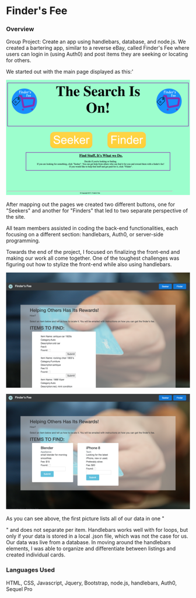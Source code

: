# Finder's Fee

### Overview
Group Project: Create an app using handlebars, database, and node.js. We created a bartering app, similar to a reverse eBay, called Finder's Fee where users can login in (using Auth0) and post items they are seeking or locating for others.

We started out with the main page displayed as this:'

![alt text](https://github.com/laurengranada/FindersFee/blob/master/read-images/phase1.png)

After mapping out the pages we created two different buttons, one for "Seekers" and another for "Finders" that led to two separate perspective of the site.

All team members assisted in coding the back-end functionalities, each focusing on a different section: handlebars, Auth0, or server-side programming.

Towards the end of the project, I focused on finalizing the front-end and making our work all come together. One of the toughest challenges was figuring out how to stylize the front-end while also using handlebars.

![alt text](https://github.com/laurengranada/FindersFee/blob/master/read-images/phase%202.png)

![alt text](https://github.com/laurengranada/FindersFee/blob/master/read-images/final.png)

As you can see above, the first picture lists all of our data in one "<div>" and does not separate per item. Handlebars works well with for loops, but only if your data is stored in a local .json file, which was not the case for us. Our data was live from a database. In moving around the handlebars elements, I was able to organize and differentiate between listings and created individual cards.

### Languages Used

HTML, CSS, Javascript, Jquery, Bootstrap, node.js, handlebars, Auth0, Sequel Pro
